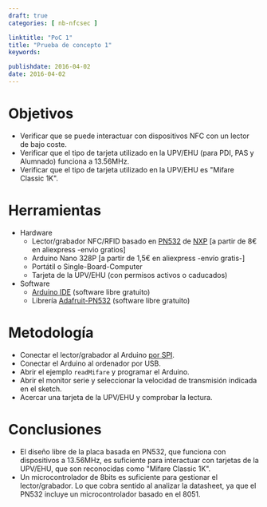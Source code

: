 ```yaml
---
draft: true
categories: [ nb-nfcsec ]

linktitle: "PoC 1"
title: "Prueba de concepto 1"
keywords: 

publishdate: 2016-04-02
date: 2016-04-02
---
```


# Objetivos

- Verificar que se puede interactuar con dispositivos NFC con un lector de bajo coste.
- Verificar que el tipo de tarjeta utilizado en la UPV/EHU (para PDI, PAS y Alumnado) funciona a 13.56MHz.
- Verificar que el tipo de tarjeta utilizado en la UPV/EHU es "Mifare Classic 1K".

# Herramientas

- Hardware
  - Lector/grabador NFC/RFID basado en [PN532](http://www.nxp.com/documents/user_manual/141520.pdf) de [NXP](http://www.nxp.com/) [a partir de 8€ en aliexpress -envio gratios]
  - Arduino Nano 328P [a partir de 1,5€ en aliexpress -envío gratis-]
  - Portátil o Single-Board-Computer
  - Tarjeta de la UPV/EHU (con permisos activos o caducados)
- Software
  - [Arduino IDE](https://www.arduino.cc/en/Main/Software) (software libre gratuito)
  - Librería [Adafruit-PN532](https://github.com/adafruit/Adafruit-PN532) (software libre gratuito)

# Metodología

- Conectar el lector/grabador al Arduino [por SPI](https://learn.adafruit.com/adafruit-pn532-rfid-nfc/breakout-wiring).
- Conectar el Arduino al ordenador por USB.
- Abrir el ejemplo `readMifare` y programar el Arduino.
- Abrir el monitor serie y seleccionar la velocidad de transmisión indicada en el sketch.
- Acercar una tarjeta de la UPV/EHU y comprobar la lectura.

# Conclusiones

- El diseño libre de la placa basada en PN532, que funciona con dispositivos a 13.56MHz, es suficiente para interactuar con tarjetas de la UPV/EHU, que son reconocidas como "Mifare Classic 1K".
- Un microcontrolador de 8bits es suficiente para gestionar el lector/grabador. Lo que cobra sentido al analizar la datasheet, ya que el PN532 incluye un microcontrolador basado en el 8051.

